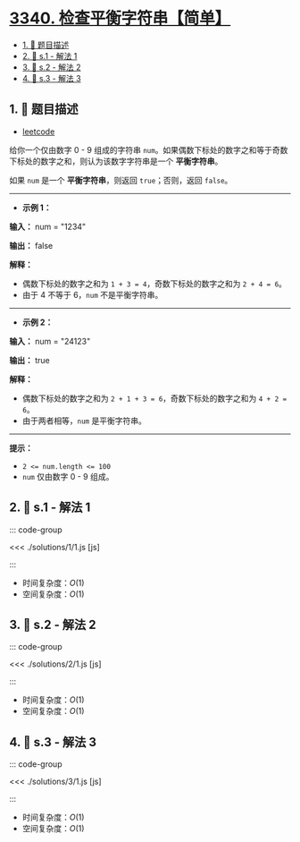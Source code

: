 # [3340. 检查平衡字符串【简单】](https://github.com/tnotesjs/TNotes.leetcode/tree/main/notes/3340.%20%E6%A3%80%E6%9F%A5%E5%B9%B3%E8%A1%A1%E5%AD%97%E7%AC%A6%E4%B8%B2%E3%80%90%E7%AE%80%E5%8D%95%E3%80%91)

<!-- region:toc -->

- [1. 📝 题目描述](#1--题目描述)
- [2. 🎯 s.1 - 解法 1](#2--s1---解法-1)
- [3. 🎯 s.2 - 解法 2](#3--s2---解法-2)
- [4. 🎯 s.3 - 解法 3](#4--s3---解法-3)

<!-- endregion:toc -->

## 1. 📝 题目描述

- [leetcode](https://leetcode.cn/problems/check-balanced-string/)

给你一个仅由数字 0 - 9 组成的字符串 `num`。如果偶数下标处的数字之和等于奇数下标处的数字之和，则认为该数字字符串是一个 **平衡字符串**。

如果 `num` 是一个 **平衡字符串**，则返回 `true`；否则，返回 `false`。

---

- **示例 1：**

**输入：** num = "1234"

**输出：** false

**解释：**

- 偶数下标处的数字之和为 `1 + 3 = 4`，奇数下标处的数字之和为 `2 + 4 = 6`。
- 由于 4 不等于 6，`num` 不是平衡字符串。

---

- **示例 2：**

**输入：** num = "24123"

**输出：** true

**解释：**

- 偶数下标处的数字之和为 `2 + 1 + 3 = 6`，奇数下标处的数字之和为 `4 + 2 = 6`。
- 由于两者相等，`num` 是平衡字符串。

---

**提示：**

- `2 <= num.length <= 100`
- `num` 仅由数字 0 - 9 组成。

## 2. 🎯 s.1 - 解法 1

::: code-group

<<< ./solutions/1/1.js [js]

:::

- 时间复杂度：$O(1)$
- 空间复杂度：$O(1)$

## 3. 🎯 s.2 - 解法 2

::: code-group

<<< ./solutions/2/1.js [js]

:::

- 时间复杂度：$O(1)$
- 空间复杂度：$O(1)$

## 4. 🎯 s.3 - 解法 3

::: code-group

<<< ./solutions/3/1.js [js]

:::

- 时间复杂度：$O(1)$
- 空间复杂度：$O(1)$
